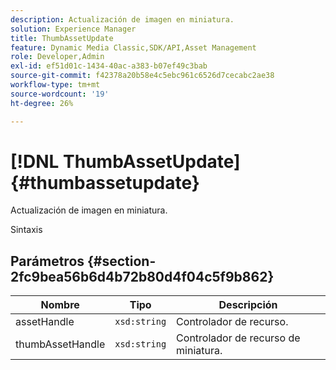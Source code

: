 ```yaml
---
description: Actualización de imagen en miniatura.
solution: Experience Manager
title: ThumbAssetUpdate
feature: Dynamic Media Classic,SDK/API,Asset Management
role: Developer,Admin
exl-id: ef51d01c-1434-40ac-a383-b07ef49c3bab
source-git-commit: f42378a20b58e4c5ebc961c6526d7cecabc2ae38
workflow-type: tm+mt
source-wordcount: '19'
ht-degree: 26%

---
```


# [!DNL ThumbAssetUpdate]{#thumbassetupdate}

Actualización de imagen en miniatura.

Sintaxis

## Parámetros {#section-2fc9bea56b6d4b72b80d4f04c5f9b862}

| Nombre | Tipo | Descripción |
|---|---|---|
| assetHandle | `xsd:string` | Controlador de recurso. |
| thumbAssetHandle | `xsd:string` | Controlador de recurso de miniatura. |
